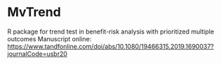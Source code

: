 # MvTrend
R package for trend test in benefit-risk analysis with prioritized multiple outcomes
Manuscript online: https://www.tandfonline.com/doi/abs/10.1080/19466315.2019.1690037?journalCode=usbr20
